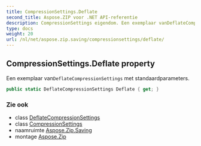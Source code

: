 ```yaml
---
title: CompressionSettings.Deflate
second_title: Aspose.ZIP voor .NET API-referentie
description: CompressionSettings eigendom. Een exemplaar vanDeflateCompressionSettings met standaardparameters.
type: docs
weight: 20
url: /nl/net/aspose.zip.saving/compressionsettings/deflate/
---
```

## CompressionSettings.Deflate property

Een exemplaar van`DeflateCompressionSettings` met standaardparameters.

```csharp
public static DeflateCompressionSettings Deflate { get; }
```

### Zie ook

* class [DeflateCompressionSettings](../../deflatecompressionsettings/)
* class [CompressionSettings](../)
* naamruimte [Aspose.Zip.Saving](../../compressionsettings/)
* montage [Aspose.Zip](../../../)


